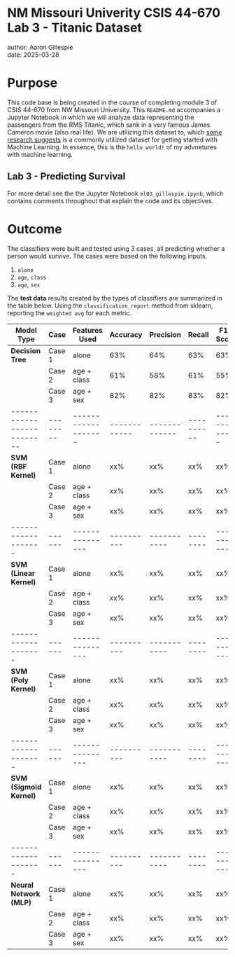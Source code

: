 # NM Missouri Univerity CSIS 44-670 Lab 3 - Titanic Dataset

author: Aaron Gillespie  
date: 2025-03-28

# Purpose

This code base is being created in the course of completing module 3 of CSIS 44-670 from NW Missouri University. This `README.md` accompanies a Jupyter Notebook in which we will analyze data representing the passengers from the RMS Titanic, which sank in a very famous James Cameron movie (also real life). We are utilizing this dataset to, which [some research suggests](https://www.geeksforgeeks.org/python-titanic-data-eda-using-seaborn/) is a commonly utilized dataset for getting started with Machine Learning. In essence, this is the `hello world!` of my advnetures with machine learning. 

## Lab 3 - Predicting Survival 

For more detail see the the Jupyter Notebook `ml03_gillespie.ipynb`, which contains comments throughout that explain the code and its objectives.

# Outcome

The classifiers were built and tested using 3 cases, all predicting whether a person would survive. The cases were based on the following inputs. 

1. `alone`
2. `age`, `class`
3. `age`, `sex`

The **test data** results created by the types of classifiers are summarized in the table below. Using the `classification_report` method from sklearn, reporting the `weighted avg` for each metric.


| Model Type               | Case   | Features Used     | Accuracy   | Precision   | Recall   | F1-Score    | Notes |
|------------              |--------|---------------    |----------  |-----------  |--------  |-----------  |-------|
| **Decision Tree**        | Case 1 | alone             | 63%        | 64%         | 63%      | 63%      | - |
|                          | Case 2 | age + class       | 61%        | 58%         | 61%      | 55%         | - |
|                          | Case 3 | age + sex         | 82%        | 82%         | 83%      | 82%         | -       |
|--------------------------|--------|-------------------|------------|-------------|----------|-------------|---------|
| **SVM (RBF Kernel)**     | Case 1 | alone             | xx%        | xx%         | xx%      | xx%         | -       |
|                          | Case 2 | age + class       | xx%        | xx%         | xx%      | xx%         | -       |
|                          | Case 3 | age + sex         | xx%        | xx%         | xx%      | xx%         | -       |
| -------------------      | ------ | ---------------   | ---------- | ----------- | -------- | ----------- | ------- |
| **SVM (Linear Kernel)**  | Case 1 | alone             | xx%        | xx%         | xx%      | xx%         | -       |
|                          | Case 2 | age + class       | xx%        | xx%         | xx%      | xx%         | -       |
|                          | Case 3 | age + sex         | xx%        | xx%         | xx%      | xx%         | -       |
| -------------------      | ------ | ---------------   | ---------- | ----------- | -------- | ----------- | ------- |
| **SVM (Poly Kernel)**    | Case 1 | alone             | xx%        | xx%         | xx%      | xx%         | -       |
|                          | Case 2 | age + class       | xx%        | xx%         | xx%      | xx%         | -       |
|                          | Case 3 | age + sex         | xx%        | xx%         | xx%      | xx%         | -       |
| -------------------      | ------ | ---------------   | ---------- | ----------- | -------- | ----------- | ------- |
| **SVM (Sigmoid Kernel)** | Case 1 | alone             | xx%        | xx%         | xx%      | xx%         | -       |
|                          | Case 2 | age + class       | xx%        | xx%         | xx%      | xx%         | -       |
|                          | Case 3 | age + sex         | xx%        | xx%         | xx%      | xx%         | -       |
| -------------------      | ------ | ---------------   | ---------- | ----------- | -------- | ----------- | ------- |
| **Neural Network (MLP)** | Case 1 | alone             | xx%        | xx%         | xx%      | xx%         | -       |
|                          | Case 2 | age + class       | xx%        | xx%         | xx%      | xx%         | -       |
|                          | Case 3 | age + sex         | xx%        | xx%         | xx%      | xx%         | -       |